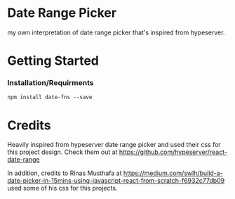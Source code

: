 # Date Range Picker

my own interpretation of date range picker that's inspired from hypeserver.

# Getting Started

### Installation/Requirments

```
npm install date-fns --save
```

# Credits

Heavily inspired from hypeserver date range picker and used their css for this project design.
Check them out at https://github.com/hypeserver/react-date-range

In addition, credits to Rinas Musthafa at
https://medium.com/swlh/build-a-date-picker-in-15mins-using-javascript-react-from-scratch-f6932c77db09
used some of his css for this projects.
